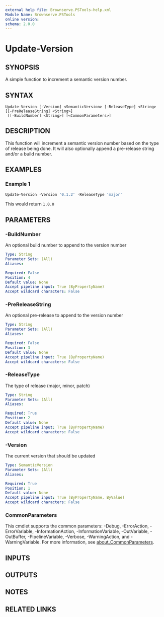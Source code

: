 ```yaml
---
external help file: Brownserve.PSTools-help.xml
Module Name: Brownserve.PSTools
online version:
schema: 2.0.0
---
```


# Update-Version

## SYNOPSIS

A simple function to increment a semantic version number.

## SYNTAX

```text
Update-Version [-Version] <SemanticVersion> [-ReleaseType] <String> [[-PreReleaseString] <String>]
 [[-BuildNumber] <String>] [<CommonParameters>]
```

## DESCRIPTION

This function will increment a semantic version number based on the type of release being done.
It will also optionally append a pre-release string and/or a build number.

## EXAMPLES

### Example 1

```powershell
Update-Version -Version '0.1.2' -ReleaseType 'major'
```

This would return `1.0.0`

## PARAMETERS

### -BuildNumber

An optional build number to append to the version number

```yaml
Type: String
Parameter Sets: (All)
Aliases:

Required: False
Position: 4
Default value: None
Accept pipeline input: True (ByPropertyName)
Accept wildcard characters: False
```

### -PreReleaseString

An optional pre-release to append to the version number

```yaml
Type: String
Parameter Sets: (All)
Aliases:

Required: False
Position: 3
Default value: None
Accept pipeline input: True (ByPropertyName)
Accept wildcard characters: False
```

### -ReleaseType

The type of release (major, minor, patch)

```yaml
Type: String
Parameter Sets: (All)
Aliases:

Required: True
Position: 2
Default value: None
Accept pipeline input: True (ByPropertyName)
Accept wildcard characters: False
```

### -Version

The current version that should be updated

```yaml
Type: SemanticVersion
Parameter Sets: (All)
Aliases:

Required: True
Position: 1
Default value: None
Accept pipeline input: True (ByPropertyName, ByValue)
Accept wildcard characters: False
```

### CommonParameters

This cmdlet supports the common parameters: -Debug, -ErrorAction, -ErrorVariable, -InformationAction, -InformationVariable, -OutVariable, -OutBuffer, -PipelineVariable, -Verbose, -WarningAction, and -WarningVariable. For more information, see [about_CommonParameters](http://go.microsoft.com/fwlink/?LinkID=113216).

## INPUTS

## OUTPUTS

## NOTES

## RELATED LINKS
